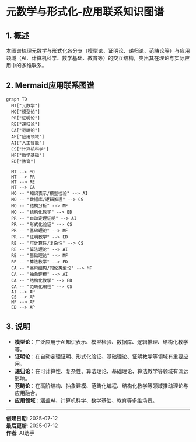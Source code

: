# 元数学与形式化-应用联系知识图谱

## 1. 概述

本图谱梳理元数学与形式化各分支（模型论、证明论、递归论、范畴论等）与应用领域（AI、计算机科学、数学基础、教育等）的交互结构，突出其在理论与实际应用中的多维联系。

## 2. Mermaid应用联系图谱

```mermaid
graph TD
  MT["元数学"]
  MO["模型论"]
  PR["证明论"]
  RE["递归论"]
  CA["范畴论"]
  AP["应用领域"]
  AI["人工智能"]
  CS["计算机科学"]
  MF["数学基础"]
  ED["教育"]

  MT --> MO
  MT --> PR
  MT --> RE
  MT --> CA
  MO -- "知识表示/模型检验" --> AI
  MO -- "数据库/逻辑推理" --> CS
  MO -- "结构分析" --> MF
  MO -- "结构化教学" --> ED
  PR -- "自动定理证明" --> AI
  PR -- "形式化验证" --> CS
  PR -- "基础理论" --> MF
  PR -- "证明教学" --> ED
  RE -- "可计算性/复杂性" --> CS
  RE -- "算法理论" --> AI
  RE -- "基础理论" --> MF
  RE -- "算法教学" --> ED
  CA -- "高阶结构/同伦类型论" --> MF
  CA -- "抽象建模" --> AI
  CA -- "结构化教学" --> ED
  CA -- "范畴化编程" --> CS
  AI --> AP
  CS --> AP
  MF --> AP
  ED --> AP
```

## 3. 说明

- **模型论**：广泛应用于AI知识表示、模型检验、数据库、逻辑推理、结构化教学等。
- **证明论**：在自动定理证明、形式化验证、基础理论、证明教学等领域有重要应用。
- **递归论**：在可计算性、复杂性、算法理论、基础理论、算法教学等领域有深远影响。
- **范畴论**：在高阶结构、抽象建模、范畴化编程、结构化教学等领域推动理论与应用融合。
- **应用领域**：涵盖AI、计算机科学、数学基础、教育等多维场景。

---

**创建日期**: 2025-07-12  
**最后更新**: 2025-07-12  
**作者**: AI助手

